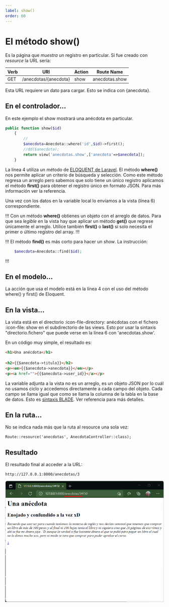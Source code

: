 ```yaml
---
label: show()
order: 60
---
```


# El método show()

Es la página que _muestra_ un registro en particular. Si fue creado con _resource_ la URL sería:

| Verb    | URI | Action  | Route Name |
|---------|-----|---------|------------|
| GET | /anecdotas/{anecdota} | show |    anecdotas.show |

Esta URL requiere un dato para cargar. Esto se indica con {anecdota}.

## En el controlador...

En este ejemplo el show mostrará una anécdota en particular.

```php #
public function show($id)
    {
        //
        $anecdota=Anecdota::where('id',$id)->first();
        //dd($anecdota);
        return view('anecdotas.show',['anecdota'=>$anecdota]);
    }
```

La línea 4 utiliza un método de [ELOQUENT de Laravel](https://laravel.com/docs/9.x/eloquent). El método **where()** nos permite aplicar un criterio de búsqueda y selección. Como este método regresa un arreglo pero sabemos que solo tiene un único registro aplicamos el método **first()** para obtener el registro único en formato JSON. Para más información ver la referencia.

Una vez con los datos en la variable local lo enviamos a la vista (línea 6) correspondiente. 

!!!
Con un método **where()** obtienes un objeto con el arreglo de datos. Para que sea _legible_ en la vista hay que aplicar un método **get()** que regrese únicamente el arreglo. Utilice también **first()** o **last()** si solo necesita el primer o último registro del array.
!!!

!!!
El método **find()** es más corto para hacer un _show_. La instrucción:

```php 
    $anecdota=Anecdota::find($id);    
``` 

!!!

## En el modelo...

La acción que usa el modelo está en la línea 4 con el uso del método where() y first() de Eloquent.

## En la vista...

La vista está en el directorio :icon-file-directory: anécdotas con el fichero :icon-file: show en el subdirectorio de las views. Esto por usar la sintaxis "directorio.fichero" que puede verse en la línea 6 con 'anecdotas.show'.

En un código muy simple, el resultado es:

```html #
<h1>Una anécdota</h1>

<h2>{{$anecdota->titulo}}</h2>
<p><em>{{$anecdota->anecdota}}</em></p>
<p><a href="">{{$anecdota->user_id}}</a></p>
```

La variable adjunta a la vista no es un arreglo, es un objeto JSON por lo cuál no usamos ciclo y accedemos directamente a cada campo del objeto. Cada campo se llama igual que como se llama la columna de la tabla en la base de datos. Esto es [sintaxis BLADE](https://laravel.com/docs/9.x/blade#main-content). Ver referencia para más detalles.

## En la ruta...

No se indica nada más que la ruta al resource una sola vez:

```
Route::resource('anecdotas', AnecdotaController::class);
```

## Resultado

El resultado final al acceder a la URL: 

```
http://127.0.0.1:8000/anecdotas/3
```

![Vista del show de Anécdotas](../img/crud/vistaShowAnecdotas.png)